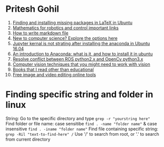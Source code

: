 # Pritesh Gohil

1. [Finding and installing missing packages in LaTeX in Ubuntu](latex.md)
2. [Mathematics for robotics and control important links](mrc.md)
3. [How to write markdown file](https://guides.github.com/features/mastering-markdown) 
4. [New to computer science? Explore the options here](https://www.javatpoint.com/)
5. [Jupyter kernal is not strating after installing the anaconda in Ubuntu 16.04](jupyter.md)
6. [An introduction to Anaconda: what is it, and how to install it in ubuntu](https://medium.freecodecamp.org/how-to-install-anaconda-on-ubuntu-16-04-64-bit-6f1c4675ce44)
7. [Resolve conflict between ROS  python2.x and OpenCv python3.x](opencvVsRos.md)
8. [Computer vision techniques that you might need to work with vision](https://heartbeat.fritz.ai/the-5-computer-vision-techniques-that-will-change-how-you-see-the-world-1ee19334354b)
9. [Books that I read other than educational](books.md)
10. [Free image and video editing online tools](tools.md)

# Finding specific string and folder in linux
String: Go to the specific directory and type `grep -r "yourstring here"` <br>
Find folder or file name: case sensitibe `find . -name "folder name"` & case insensitive `find . -iname "folder name"`
Find file containing specific string: `grep -Ril "text-to-find-here" /` Use '/' to search from root, or '.' to search from current directory
